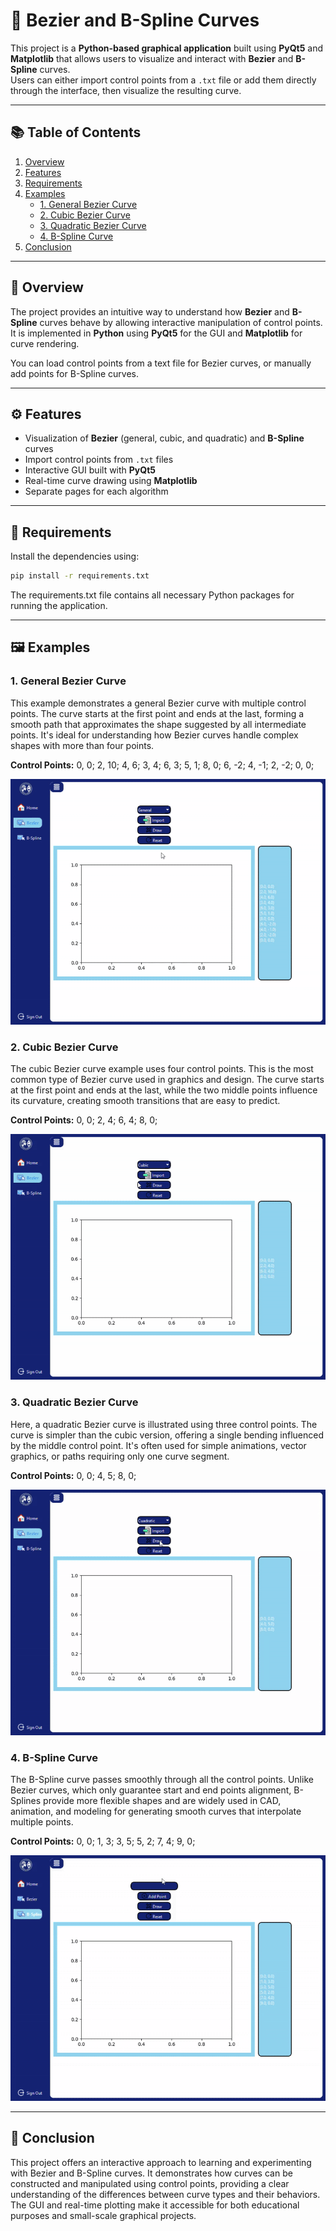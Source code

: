 # 🎨 Bezier and B-Spline Curves

This project is a **Python-based graphical application** built using **PyQt5** and **Matplotlib** that allows users to visualize and interact with **Bezier** and **B-Spline** curves.  
Users can either import control points from a `.txt` file or add them directly through the interface, then visualize the resulting curve.

---

## 📚 Table of Contents
1. [Overview](#-overview)  
2. [Features](#-features)  
3. [Requirements](#-requirements)  
4. [Examples](#-examples)  
   - [1. General Bezier Curve](#1-general-bezier-curve)  
   - [2. Cubic Bezier Curve](#2-cubic-bezier-curve)  
   - [3. Quadratic Bezier Curve](#3-quadratic-bezier-curve)  
   - [4. B-Spline Curve](#4-b-spline-curve)  
5. [Conclusion](#-conclusion)  

---

## 🧭 Overview

The project provides an intuitive way to understand how **Bezier** and **B-Spline** curves behave by allowing interactive manipulation of control points.  
It is implemented in **Python** using **PyQt5** for the GUI and **Matplotlib** for curve rendering.

You can load control points from a text file for Bezier curves, or manually add points for B-Spline curves.

---

## ⚙️ Features

- Visualization of **Bezier** (general, cubic, and quadratic) and **B-Spline** curves  
- Import control points from `.txt` files  
- Interactive GUI built with **PyQt5**  
- Real-time curve drawing using **Matplotlib**  
- Separate pages for each algorithm  

---

## 🧩 Requirements

Install the dependencies using:

```bash
pip install -r requirements.txt
```
The requirements.txt file contains all necessary Python packages for running the application.

---

## 🖼️ Examples

### 1. General Bezier Curve

This example demonstrates a general Bezier curve with multiple control points. The curve starts at the first point and ends at the last, forming a smooth path that approximates the shape suggested by all intermediate points. It's ideal for understanding how Bezier curves handle complex shapes with more than four points.

**Control Points:**
0, 0;
2, 10;
4, 6;
3, 4;
6, 3;
5, 1;
8, 0;
6, -2;
4, -1;
2, -2;
0, 0;

![Bezier general](gif/Bezier-general.gif)

### 2. Cubic Bezier Curve

The cubic Bezier curve example uses four control points. This is the most common type of Bezier curve used in graphics and design. The curve starts at the first point and ends at the last, while the two middle points influence its curvature, creating smooth transitions that are easy to predict.

**Control Points:**
0, 0;
2, 4;
6, 4;
8, 0;


![Bezier cubic](gif/bezier-cubic.gif)

### 3. Quadratic Bezier Curve

Here, a quadratic Bezier curve is illustrated using three control points. The curve is simpler than the cubic version, offering a single bending influenced by the middle control point. It's often used for simple animations, vector graphics, or paths requiring only one curve segment.

**Control Points:**
0, 0;
4, 5;
8, 0;


![Bezier cuadratic](gif/bezier-cuadratic.gif)

### 4. B-Spline Curve

The B-Spline curve passes smoothly through all the control points. Unlike Bezier curves, which only guarantee start and end points alignment, B-Splines provide more flexible shapes and are widely used in CAD, animation, and modeling for generating smooth curves that interpolate multiple points.

**Control Points:**
0, 0;
1, 3;
3, 5;
5, 2;
7, 4;
9, 0;


![B-Spline](gif/B-Spline.gif)

---

## 📝 Conclusion

This project offers an interactive approach to learning and experimenting with Bezier and B-Spline curves.
It demonstrates how curves can be constructed and manipulated using control points, providing a clear understanding of the differences between curve types and their behaviors.
The GUI and real-time plotting make it accessible for both educational purposes and small-scale graphical projects.


